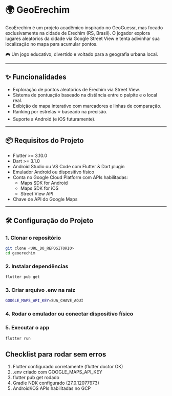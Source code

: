 # 🌍 GeoErechim

GeoErechim é um projeto acadêmico inspirado no GeoGuessr, mas focado exclusivamente na cidade de Erechim (RS, Brasil).
O jogador explora lugares aleatórios da cidade via Google Street View e tenta adivinhar sua localização no mapa para acumular pontos.

🎮 Um jogo educativo, divertido e voltado para a geografia urbana local.

---
## ✨ Funcionalidades

- Exploração de pontos aleatórios de Erechim via Street View.
- Sistema de pontuação baseado na distância entre o palpite e o local real.
- Exibição de mapa interativo com marcadores e linhas de comparação.
- Ranking por estrelas ⭐ baseado na precisão.
- Suporte a Android (e iOS futuramente).
  
---

## 📦 Requisitos do Projeto

- Flutter >= 3.10.0
- Dart >= 3.1.0
- Android Studio ou VS Code com Flutter & Dart plugin
- Emulador Android ou dispositivo físico
- Conta no Google Cloud Platform com APIs habilitadas:
  - Maps SDK for Android
  - Maps SDK for iOS
  - Street View API
- Chave de API do Google Maps

---

## 🛠 Configuração do Projeto

### 1. Clonar o repositório
```bash
git clone <URL_DO_REPOSITORIO>
cd geoerechim
```

### 2. Instalar dependências
```bash
flutter pub get
```

### 3. Criar arquivo .env na raiz
```bash
GOOGLE_MAPS_API_KEY=SUA_CHAVE_AQUI
```

### 4. Rodar o emulador ou conectar dispositivo físico

### 5. Executar o app
```bash
flutter run
```

## Checklist para rodar sem erros

1. Flutter configurado corretamente (flutter doctor OK)
2. .env criado com GOOGLE_MAPS_API_KEY
3. flutter pub get rodado
4. Gradle NDK configurado (27.0.12077973)
5. Android/iOS APIs habilitadas no GCP
